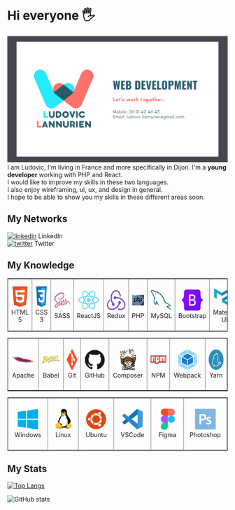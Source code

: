 # Hi everyone  &#128400;
![My picture](https://github.com/ludovic-lannurien/ludovic-lannurien/blob/master/my-banner.png)
I am Ludovic, I'm living in France and more specifically in Dijon. I'm a **young developer** working with PHP and React. 
<br>I would like to improve my skills in these two languages.<br>
I also enjoy wireframing, ui, ux, and design in general.<br>
I hope to be able to show you my skills in these different areas soon.

## My Networks
[<img src='https://cdn.jsdelivr.net/npm/simple-icons@3.0.1/icons/linkedin.svg' alt='linkedin' height='40'>](https://www.linkedin.com/in/ludovic-lannurien/) LinkedIn  
[<img src='https://cdn.jsdelivr.net/npm/simple-icons@3.0.1/icons/twitter.svg' alt='twitter' height='40'>](https://twitter.com/@LudovicLannuri1) Twitter
 
## My Knowledge
<table align= "center" border="1">
    <tr>
        <td align="center" width="140" height="112.43">
            <img src="https://raw.githubusercontent.com/devicons/devicon/2ae2a900d2f041da66e950e4d48052658d850630/icons/html5/html5-original.svg" width="48" height="48" alt="HTML 5" />
            <br>HTML 5
        </td>
        <td align="center" width="140" height="112.43">
            <img src="https://raw.githubusercontent.com/devicons/devicon/2ae2a900d2f041da66e950e4d48052658d850630/icons/css3/css3-original.svg" width="48" height="48" alt="CSS 3" />
            <br>CSS 3
        </td>
        <td align="center" width="140" height="112.43">
            <img src="https://raw.githubusercontent.com/devicons/devicon/2ae2a900d2f041da66e950e4d48052658d850630/icons/sass/sass-original.svg" width="48" height="48" alt="SASS" />
            <br>SASS
        </td>
        <td align="center" width="140" height="112.43">
            <img src="https://raw.githubusercontent.com/devicons/devicon/2ae2a900d2f041da66e950e4d48052658d850630/icons/react/react-original.svg" width="48" height="48" alt="ReactJS" />
            <br>ReactJS
        </td>
        <td align="center" width="140" height="112.43">
            <img src="https://raw.githubusercontent.com/devicons/devicon/2ae2a900d2f041da66e950e4d48052658d850630/icons/redux/redux-original.svg" width="48" height="48" alt="Redux" />
            <br>Redux
        </td>
        <td align="center" width="140" height="112.43">
            <img src="https://raw.githubusercontent.com/devicons/devicon/2ae2a900d2f041da66e950e4d48052658d850630/icons/php/php-original.svg" width="48" height="48" alt="PHP" />
            <br>PHP
        </td>
        <td align="center" width="140" height="112.43">
            <img src="https://raw.githubusercontent.com/devicons/devicon/2ae2a900d2f041da66e950e4d48052658d850630/icons/mysql/mysql-original.svg" width="48" height="48" alt="MySQL" />
            <br>MySQL
        </td>
        <td align="center" width="140" height="112.43">
            <img src="https://raw.githubusercontent.com/devicons/devicon/2ae2a900d2f041da66e950e4d48052658d850630/icons/bootstrap/bootstrap-original.svg" width="48" height="48" alt="Bootstrap" />
            <br>Bootstrap
        </td>
        <td align="center" width="140" height="112.43">
            <img src="https://raw.githubusercontent.com/devicons/devicon/2ae2a900d2f041da66e950e4d48052658d850630/icons/materialui/materialui-original.svg" width="48" height="48" alt="Material UI" />
            <br>Material UI
        </td>
        <td align="center" width="140" height="112.43">
            <img src="https://raw.githubusercontent.com/devicons/devicon/2ae2a900d2f041da66e950e4d48052658d850630/icons/markdown/markdown-original.svg" width="48" height="48" alt="Markdown" />
            <br>Markdown
        </td>
    </tr>
</table>
<table align="center" border="1">
    <tr align="center">
        <td align="center" width="140" height="112.43">
            <img src="https://raw.githubusercontent.com/devicons/devicon/2ae2a900d2f041da66e950e4d48052658d850630/icons/apache/apache-original.svg" width="48" height="48" alt="Apache" />
            <br>Apache
        </td>
        <td align="center" width="140" height="112.43">
            <img src="https://raw.githubusercontent.com/devicons/devicon/2ae2a900d2f041da66e950e4d48052658d850630/icons/babel/babel-original.svg" width="48" height="48" alt="Babel" />
            <br>Babel
        </td>
        <td align="center" width="140" height="112.43">
            <img src="https://raw.githubusercontent.com/devicons/devicon/2ae2a900d2f041da66e950e4d48052658d850630/icons/git/git-original.svg" width="48" height="48" alt="Git" />
            <br>Git
        </td>
        <td align="center" width="140" height="112.43">
            <img src="https://raw.githubusercontent.com/devicons/devicon/2ae2a900d2f041da66e950e4d48052658d850630/icons/github/github-original.svg" width="48" height="48" alt="GitHub" />
            <br>GitHub
        </td>
        <td align="center" width="140" height="112.43">
            <img src="https://raw.githubusercontent.com/devicons/devicon/2ae2a900d2f041da66e950e4d48052658d850630/icons/composer/composer-original.svg" width="48" height="48" alt="Composer" />
            <br>Composer
        </td>
        <td align="center" width="140" height="112.43">
            <img src="https://raw.githubusercontent.com/devicons/devicon/2ae2a900d2f041da66e950e4d48052658d850630/icons/npm/npm-original-wordmark.svg" width="48" height="48" alt="NPM" />
            <br>NPM
        </td>
        <td align="center" width="140" height="112.43">
            <img src="https://raw.githubusercontent.com/devicons/devicon/2ae2a900d2f041da66e950e4d48052658d850630/icons/webpack/webpack-original.svg" width="48" height="48" alt="Webpack" />
            <br>Webpack
        </td>
        <td align="center" width="140" height="112.43">
            <img src="https://raw.githubusercontent.com/devicons/devicon/2ae2a900d2f041da66e950e4d48052658d850630/icons/yarn/yarn-original.svg" width="48" height="48" alt="Yarn" />
            <br>Yarn
        </td>
    </tr>
</table>
<table align="center" border="1">
    <tr align="center">
        <td align="center" width="140" height="112.43">
            <img src="https://raw.githubusercontent.com/devicons/devicon/2ae2a900d2f041da66e950e4d48052658d850630/icons/windows8/windows8-original.svg" width="48" height="48" alt="Windows" />
            <br>Windows
        </td>
        <td align="center" width="140" height="112.43">
            <img src="https://raw.githubusercontent.com/devicons/devicon/2ae2a900d2f041da66e950e4d48052658d850630/icons/linux/linux-original.svg" width="48" height="48" alt="Linux" />
            <br>Linux
        </td>
        <td align="center" width="140" height="112.43">
            <img src="https://raw.githubusercontent.com/devicons/devicon/2ae2a900d2f041da66e950e4d48052658d850630/icons/ubuntu/ubuntu-plain.svg" width="48" height="48" alt="Ubuntu" />
            <br>Ubuntu
        </td>
        <td align="center" width="140" height="112.43">
            <img src="https://raw.githubusercontent.com/devicons/devicon/2ae2a900d2f041da66e950e4d48052658d850630/icons/vscode/vscode-original.svg" width="48" height="48" alt="VSCode" />
            <br>VSCode
        </td>
        <td align="center" width="140" height="112.43">
            <img src="https://raw.githubusercontent.com/devicons/devicon/2ae2a900d2f041da66e950e4d48052658d850630/icons/figma/figma-original.svg" width="48" height="48" alt="Figma" />
            <br>Figma
        </td>
        <td align="center" width="140" height="112.43">
            <img src="https://raw.githubusercontent.com/devicons/devicon/2ae2a900d2f041da66e950e4d48052658d850630/icons/photoshop/photoshop-plain.svg" width="48" height="48" alt="Photoshop" />
            <br>Photoshop
        </td>
    </tr>
</table>


## My Stats

[![Top Langs](https://github-readme-stats.vercel.app/api/top-langs/?username=ludovic-lannurien)](https://github.com/anuraghazra/github-readme-stats)

![GitHub stats](https://github-readme-stats.vercel.app/api?username=ludovic-lannurien&show_icons=true) 

